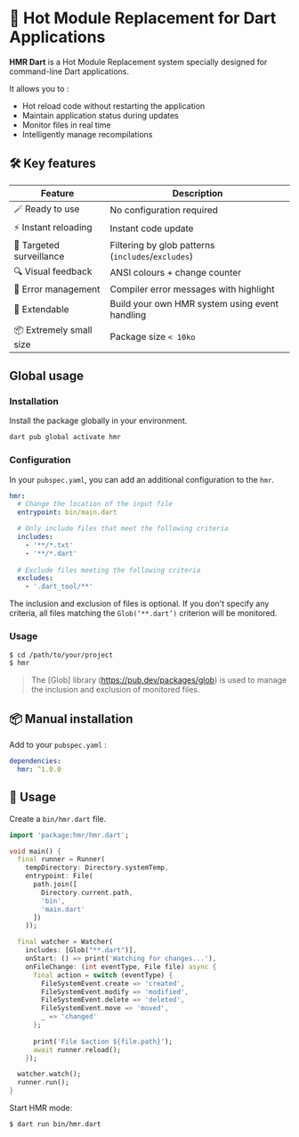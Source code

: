 # 🚀 Hot Module Replacement for Dart Applications

**HMR Dart** is a Hot Module Replacement system specially designed for command-line Dart applications.

It allows you to :
- Hot reload code without restarting the application
- Maintain application status during updates
- Monitor files in real time
- Intelligently manage recompilations

## 🛠 Key features

| Feature                  | Description                                        |
|--------------------------|----------------------------------------------------|
| 🪄 Ready to use          | No configuration required                          |
| ⚡ Instant reloading      | Instant code update                                |
| 🎯 Targeted surveillance | Filtering by glob patterns (`includes`/`excludes`) |
| 🔍 Visual feedback       | ANSI colours + change counter                      |
| 🔄 Error management      | Compiler error messages with highlight             |
| 📝 Extendable            | Build your own HMR system using event handling     |
| 📦 Extremely small size  | Package size `< 10ko`                                |


## Global usage

### Installation
Install the package globally in your environment.
```bash
dart pub global activate hmr
```

### Configuration

In your `pubspec.yaml`, you can add an additional configuration to the `hmr`.
```yaml
hmr:
  # Change the location of the input file
  entrypoint: bin/main.dart

  # Only include files that meet the following criteria
  includes:
    - '**/*.txt'
    - '**/*.dart'
      
  # Exclude files meeting the following criteria
  excludes:
    - '.dart_tool/**'
```

The inclusion and exclusion of files is optional.
If you don't specify any criteria, all files matching the `Glob(‘**.dart’)` criterion will be monitored.

### Usage

```bash
$ cd /path/to/your/project
$ hmr
```

> The [Glob] library (https://pub.dev/packages/glob) is used to manage the inclusion and exclusion of monitored files.

## 📦 Manual installation

Add to your `pubspec.yaml` :
```yaml
dependencies:
  hmr: ^1.0.0
```

## 🚀 Usage

Create a `bin/hmr.dart` file.
```dart
import 'package:hmr/hmr.dart';

void main() {  
  final runner = Runner(
    tempDirectory: Directory.systemTemp,
    entrypoint: File(
      path.join([
        Directory.current.path,
        'bin',
        'main.dart'
      ])
    ));

  final watcher = Watcher(
    includes: [Glob("**.dart")],
    onStart: () => print('Watching for changes...'),
    onFileChange: (int eventType, File file) async {
      final action = switch (eventType) {
        FileSystemEvent.create => 'created',
        FileSystemEvent.modify => 'modified',
        FileSystemEvent.delete => 'deleted',
        FileSystemEvent.move => 'moved',
        _ => 'changed'
      };
      
      print('File $action ${file.path}');
      await runner.reload();
    });

  watcher.watch();
  runner.run();
}
```

Start HMR mode:
```bash
$ dart run bin/hmr.dart
```
